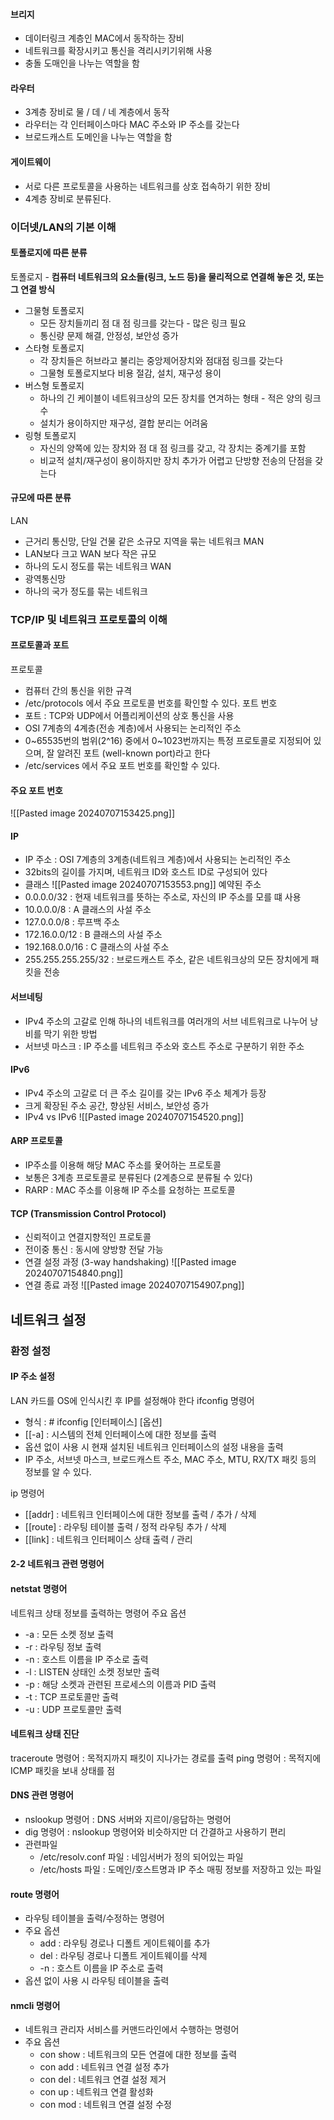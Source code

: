 #### 브리지 
- 데이터링크 계층인 MAC에서 동작하는 장비
- 네트워크를 확장시키고 통신을 격리시키기위해 사용
- 충돌 도매인을 나누는 역할을 함
#### 라우터
- 3계층 장비로 물 / 데 / 네 계층에서 동작
- 라우터는 각 인터페이스마다 MAC 주소와 IP 주소를 갖는다
- 브로드캐스트 도메인을 나누는 역할을 함
#### 게이트웨이
- 서로 다른 프로토콜을 사용하는 네트워크를 상호 접속하기 위한 장비
- 4계층 장비로 분류된다.

### 이더넷/LAN의 기본 이해
#### 토폴로지에 따른 분류
토폴로지 - **컴퓨터 네트워크의 요소들(링크, 노드 등)을 물리적으로 연결해 놓은 것, 또는 그 연결 방식**
- 그물형 토폴로지 
	- 모든 장치들끼리 점 대 점 링크를 갖는다 - 많은 링크 필요
	- 통신량 문제 해결, 안정성, 보안성 증가
- 스타형 토폴로지
	- 각 장치들은 허브라고 불리는 중앙제어장치와 점대점 링크를 갖는다
	- 그물형 토폴로지보다 비용 절감, 설치, 재구성 용이
- 버스형 토폴로지
	- 하나의 긴 케이블이 네트워크상의 모든 장치를 연겨하는 형태 - 적은 양의 링크 수
	- 설치가 용이하지만 재구성, 결합 분리는 어려움
- 링형 토폴로지
	- 자신의 양쪽에 있는 장치와 점 대 점 링크를 갖고, 각 장치는 중계기를 포함
	- 비교적 설치/재구성이 용이하지만 장치 추가가 어렵고 단방향 전송의 단점을 갖는다
#### 규모에 따른 분류

LAN
- 근거리 통신망, 단일 건물 같은 소규모 지역을 묶는 네트워크
MAN
- LAN보다 크고 WAN 보다 작은 규모
- 하나의 도시 정도를 묶는 네트워크
WAN
- 광역통신망
- 하나의 국가 정도를 묶는 네트워크
### TCP/IP 및 네트워크 프로토콜의 이해
#### 프로토콜과 포트
프로토콜
- 컴퓨터 간의 통신을 위한 규격
- /etc/protocols 에서 주요 프로토콜 번호를 확인할 수 있다. 
포트 번호
- 포트 : TCP와 UDP에서 어플리케이션의 상호 통신을 사용
- OSI 7계층의 4계층(전송 계층)에서 사용되는 논리적인 주소
- 0~65535번의 범위(2^16) 중에서 0~1023번까지는 특정 프로토콜로 지정되어 있으며, 잘 알려진 포트 (well-known port)라고 한다
- /etc/services 에서 주요 포트 번호를 확인할 수 있다. 

#### 주요 포트 번호
![[Pasted image 20240707153425.png]]

#### IP
- IP 주소 : OSI 7계층의 3계층(네트워크 계층)에서 사용되는 논리적인 주소
- 32bits의 길이를 가지며, 네트워크 ID와 호스트 ID로 구성되어 있다
- 클래스
![[Pasted image 20240707153553.png]]
예약된 주소
- 0.0.0.0/32 : 현재 네트워크를 뜻하는 주소로, 자신의 IP 주소를 모를 떄 사용
- 10.0.0.0/8 : A 클래스의 사설 주소
- 127.0.0.0/8 : 루프백 주소
- 172.16.0.0/12 : B 클래스의 사설 주소
- 192.168.0.0/16 : C 클래스의 사설 주소
- 255.255.255.255/32 : 브로드캐스트 주소, 같은 네트워크상의 모든 장치에게 패킷을 전송
#### 서브네팅
- IPv4 주소의 고갈로 인해 하나의 네트워크를 여러개의 서브 네트워크로 나누어 낭비를 막기 위한 방법
- 서브넷 마스크 : IP 주소를 네트워크 주소와 호스트 주소로 구분하기 위한 주소
#### IPv6
- IPv4 주소의 고갈로 더 큰 주소 길이를 갖는 IPv6 주소 체계가 등장
- 크게 확장된 주소 공간, 향상된 서비스, 보안성 증가
- IPv4 vs IPv6
![[Pasted image 20240707154520.png]]
#### ARP 프로토콜 
- IP주소를 이용해 해당 MAC 주소를 욫어하는 프로토콜
- 보통은 3계층 프로토콜로 분류된다 (2계층으로 분류될 수 있다)
- RARP : MAC 주소를 이용해 IP 주소를 요청하는 프로토콜
#### TCP (Transmission Control Protocol)
- 신뢰적이고 연결지향적인 프로토콜
- 전이중 통신 : 동시에 양방향 전달 가능
- 연결 설정 과정 (3-way handshaking)
![[Pasted image 20240707154840.png]]
- 연결 종료 과정
![[Pasted image 20240707154907.png]]

## 네트워크 설정
### 환정 설정
#### IP 주소 설정
LAN 카드를  OS에 인식시킨 후 IP를 설정해야 한다
ifconfig 명령어
- 형식 : # ifconfig \[인터페이스] \[옵션]
- \[[-a] : 시스템의 전체 인터페이스에 대한 정보를 출력
- 옵션 없이 사용 시 현재 설치된 네트워크 인터페이스의 설정 내용을 출력
- IP 주소, 서브넷 마스크, 브로드캐스트 주소, MAC 주소, MTU, RX/TX 패킷 등의 정보를 알 수 있다. 

ip 명령어
- \[[addr] : 네트워크 인터페이스에 대한 정보를 출력 / 추가 / 삭제
- \[[route] : 라우팅 테이블 출력 / 정적 라우팅 추가 / 삭제
- \[[link] : 네트워크 인터페이스 상태 출력 / 관리

#### 2-2 네트워크 관련 명령어
#### netstat 명령어
네트워크 상태 정보를 출력하는 명령어
주요 옵션
- -a : 모든 소켓 정보 출력
- -r : 라우팅 정보 출력
- -n : 호스트 이름을 IP 주소로 출력
- -l : LISTEN 상태인 소켓 정보만 출력
- -p : 해당 소켓과 관련된 프로세스의 이름과 PID 출력
- -t : TCP 프로토콜만 출력
- -u : UDP 프로토콜만 출력
#### 네트워크 상태 진단
traceroute 명령어 : 목적지까지 패킷이 지나가는 경로를 출력
ping 명령어 : 목적지에 ICMP 패킷을 보내 상태를 점

#### DNS 관련 명령어
- nslookup 명령어 : DNS 서버와 지르이/응답하는 명령어
- dig 명령어 : nslookup 명령어와 비슷하지만 더 간결하고 사용하기 편리
- 관련파일
	- /etc/resolv.conf 파일 : 네임서버가 정의 되어있는 파일
	- /etc/hosts 파일 : 도메인/호스트명과 IP 주소 매핑 정보를 저장하고 있는 파일
#### route 명령어
- 라우팅 테이블을 출력/수정하는 명령어
- 주요 옵션
	- add : 라우팅 경로나 디폴트 게이트웨이를 추가
	- del : 라우팅 경로나 디폴트 게이트웨이를 삭제
	- -n : 호스트 이름을 IP 주소로 출력
- 옵션 없이 사용 시 라우팅 테이블을 출력
#### nmcli 명령어
- 네트워크 관리자 서비스를 커맨드라인에서 수행하는 명령어
- 주요 옵션
	- con show : 네트워크의 모든 연결에 대한 정보를 출력
	- con add : 네트워크 연결 설정 추가
	- con del : 네트워크 연결 설정 제거
	- con up : 네트워크 연결 활성화
	- con mod  : 네트워크 연결 설정 수정



